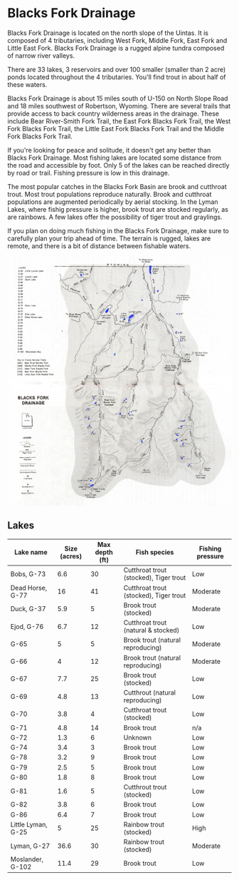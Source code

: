 # Blacks Fork Drainage

Blacks Fork Drainage is located on the north slope of the Uintas. It is composed of 4 tributaries, including West Fork, Middle Fork, East Fork and Little East Fork. Blacks Fork Drainage is a rugged alpine tundra composed of narrow river valleys.

There are 33 lakes, 3 reservoirs and over 100 smaller (smaller than 2 acre) ponds located throughout the 4 tributaries. You'll find trout in about half of these waters.

Blacks Fork Drainage is about 15 miles south of U-150 on North Slope Road and 18 miles southwest of Robertson, Wyoming. There are several trails that provide access to back country wilderness areas in the drainage. These include Bear River-Smith Fork Trail, the East Fork Blacks Fork Trail, the West Fork Blacks Fork Trail, the Little East Fork Blacks Fork Trail and the Middle Fork Blacks Fork Trail.

If you're looking for peace and solitude, it doesn't get any better than Blacks Fork Drainage. Most fishing lakes are located some distance from the road and accessible by foot. Only 5 of the lakes can be reached directly by road or trail. Fishing pressure is low in this drainage.

The most popular catches in the Blacks Fork Basin are brook and cutthroat trout. Most trout populations reproduce naturally. Brook and cutthroat populations are augmented periodically by aerial stocking. In the Lyman Lakes, where fishig pressure is higher, brook trout are stocked regularly, as are rainbows. A few lakes offer the possibility of tiger trout and graylings.

If you plan on doing much fishing in the Blacks Fork Drainage, make sure to carefully plan your trip ahead of time. The terrain is rugged, lakes are remote, and there is a bit of distance between fishable waters.

![Blacks Fork Drainage Map](blacks-fork-drainage.jpg)

## Lakes

| Lake name | Size (acres) | Max depth (ft) | Fish species | Fishing pressure |
|-----------|--------------|----------------|--------------|------------------|
| Bobs, G-73 | 6.6 | 30 | Cutthroat trout (stocked), Tiger trout | Low |
| Dead Horse, G-77 | 16 | 41 | Cutthroat trout (stocked), Tiger trout | Moderate |
| Duck, G-37 | 5.9 | 5 | Brook trout (stocked) | Moderate |
| Ejod, G-76 | 6.7 | 12 | Cutthroat trout (natural & stocked) | Low |
| G-65 | 5 | 5 | Brook trout (natural reproducing) | Moderate |
| G-66 | 4 | 12 | Brook trout (natural reproducing) | Moderate |
| G-67 | 7.7 | 25 | Brook trout (stocked) | Low |
| G-69 | 4.8 | 13 | Cutthrout (natural reproducing) | Low |
| G-70 | 3.8 | 4 | Cutthroat trout (stocked) | Low |
| G-71 | 4.8 | 14 | Brook trout | n/a |
| G-72 | 1.3 | 6 | Unknown | Low |
| G-74 | 3.4 | 3 | Brook trout | Low |
| G-78 | 3.2 | 9 | Brook trout | Low |
| G-79 | 2.5 | 5 | Brook trout | Low |
| G-80 | 1.8 | 8 | Brook trout | Low |
| G-81 | 1.6 | 5 | Cutthrout trout (stocked) | Low |
| G-82 | 3.8 | 6 | Brook trout | Low |
| G-86 | 6.4 | 7 | Brook trout | Low |
| Little Lyman, G-25 | 5 | 25 | Rainbow trout (stocked) | High |
| Lyman, G-27 | 36.6 | 30 | Rainbow trout (stocked) | Moderate |
| Moslander, G-102 | 11.4 | 29 | Brook trout | Low |